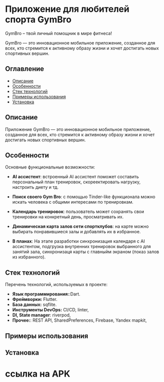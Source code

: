 # Приложение для любителей спорта GymBro

GymBro – твой личный помощник в мире фитнеса!

GymBro — это инновационное мобильное приложение, созданное для всех, кто стремится к активному образу жизни и хочет достигать новых спортивных вершин.

## Оглавление

- [Описание](#описание)
- [Особенности](#особенности)
- [Стек технологий](#стек-технологий)
- [Примеры использования](#примеры-использования)
- [Установка](#установка)

## Описание

Приложение GymBro — это инновационное мобильное приложение, созданное для всех, кто стремится к активному образу жизни и хочет достигать новых спортивных вершин.

## Особенности

Основные функциональные возможности:
- **AI ассистент**: встроенный AI ассистент поможет составить персональный план тренировок, скореектировать нагрузку, настроить диету и тд.
- **Поиск своего Gym Bro**: с помощью Tinder-like функционала можно искать человека с общими интересами по тренировкам.
- **Календарь тренировок**: пользователь может сохранять свои тренировки на конкретный день, просматривать их.
- **Динамическая карта залов сети спортклубов**: на карте можно выбирать понравившиеся залы и добавлять их в избранное.

- **В планах**:  На этапе разработки синхронизация календаря с AI ассистентом, подгрузка внутренних тренировок выбранного для занятий зала, синхронизаця карты с главныйм экраном (показ залов из избранного).

## Стек технологий

Перечень технологий, используемых в проекте:
- **Язык программирования:**:Dart.
- **Фреймворки:** Flutter.
- **База данных:** sqflite.
- **Инструменты DevOps:** CI/CD, linter,
- **DI, State manager**: riverpod, 
- **Прочее:**: REST API, SharedPreferences, Firebase, Yandex mapkit,

## Примеры использования
  
## Установка

# ссылка на APK



